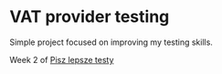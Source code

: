 # VAT provider testing

Simple project focused on improving my testing skills.

Week 2 of [Pisz lepsze testy](https://szkolatestow.online/lepsze-testy)
